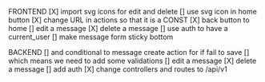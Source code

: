 FRONTEND
[X] import svg icons for edit and delete
[] use svg icon in home button
[X] change URL in actions so that it is a CONST
[X] back button to home
[] edit a message
[X] delete a message
[] use auth to have a current_user
[] make message form sticky bottom 


BACKEND
[] and conditional to message create action for if fail to save
[] which means we need to add some validations
[] edit a message
[X] delete a message
[] add auth
[X] change controllers and routes to /api/v1